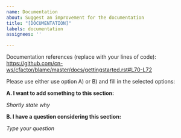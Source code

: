 ```yaml
---
name: Documentation
about: Suggest an improvement for the documentation
title: "[DOCUMENTATION]"
labels: documentation
assignees: ''

---
```

Documentation references (replace with your lines of code): https://github.com/cn-ws/cfactor/blame/master/docs/gettingstarted.rst#L70-L72

Please use either use option A) or B) and fill in the selected options:

**A. I want to add something to this section:**

*Shortly state why*

**B. I have a question considering this section:**

*Type your question*
